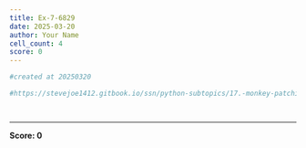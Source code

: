 ```yaml
---
title: Ex-7-6829
date: 2025-03-20
author: Your Name
cell_count: 4
score: 0
---
```


```python
#created at 20250320
```


```python
#https://stevejoe1412.gitbook.io/ssn/python-subtopics/17.-monkey-patching
```


```python

```


```python

```


---
**Score: 0**